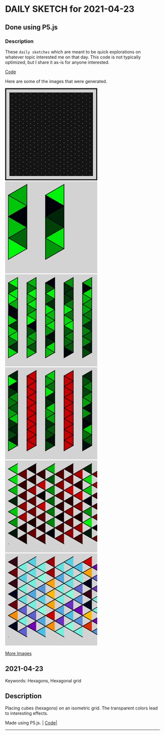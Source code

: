 # DAILY SKETCH for 2021-04-23

## Done using P5.js

### Description

These `daily sketches` which are meant to be quick explorations     on whatever topic interested me on that day. This code is not typically optimized, but I share it as-is     for anyone interested.

[Code](2021-04-23) 

Here are some of the images that were generated.

<img src = 'images/keep_2021-04-22-16-52-37.png' width = '300'> 
<img src = 'images/keep_2021-04-23-22-46-15.png' width = '300'> 
<img src = 'images/keep_2021-04-23-22-48-28.png' width = '300'> 
<img src = 'images/keep_2021-04-23-22-50-09.png' width = '300'> 
<img src = 'images/keep_2021-04-23-23-11-07.png' width = '300'> 
<img src = 'images/keep_2021-04-23-23-12-59.png' width = '300'> 


[More Images](2021-04-23/images) 

## 2021-04-23
Keywords: Hexagons, Hexagonal grid 

## Description 

 Placing cubes (hexagons) on an isometric grid. The transparent colors lead to interesting effects.
 

Made using P5.js. | [Code](2021/2021-04-23/)| 

-----

